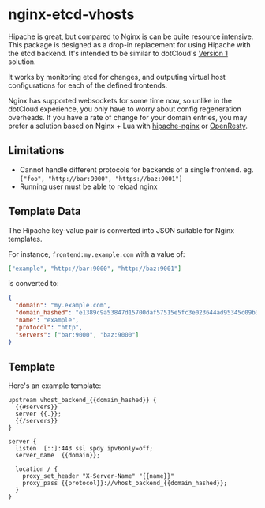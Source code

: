 # nginx-etcd-vhosts

Hipache is great, but compared to Nginx is can be quite resource intensive. This package is designed as a drop-in replacement for using Hipache with the etcd backend. It's intended to be similar to dotCloud's [Version 1](http://blog.dotcloud.com/under-the-hood-dotcloud-http-routing-layer) solution.

It works by monitoring etcd for changes, and outputing virtual host configurations for each of the defined frontends.

Nginx has supported websockets for some time now, so unlike in the dotCloud experience, you only have to worry about config regeneration overheads. If you have a rate of change for your domain entries, you may prefer a solution based on Nginx + Lua with [hipache-nginx](https://github.com/samalba/hipache-nginx) or [OpenResty](http://openresty.org/#DynamicRoutingBasedOnRedis).

## Limitations

 * Cannot handle different protocols for backends of a single frontend. eg. `["foo", "http://bar:9000", "https://baz:9001"]`
 * Running user must be able to reload nginx

## Template Data

The Hipache key-value pair is converted into JSON suitable for Nginx templates.

For instance, `frontend:my.example.com` with a value of:

```json
["example", "http://bar:9000", "http://baz:9001"]
```

is converted to:

```json
{
  "domain": "my.example.com",
  "domain_hashed": "e1389c9a53847d15700daf57515e5fc3e023644ad95345c09b32ef9d757b45d6",
  "name": "example",
  "protocol": "http",
  "servers": ["bar:9000", "baz:9000"]
}
```

## Template

Here's an example template:

```nginx
upstream vhost_backend_{{domain_hashed}} {
  {{#servers}}
  server {{.}};
  {{/servers}}
}

server {
  listen  [::]:443 ssl spdy ipv6only=off;
  server_name  {{domain}};

  location / {
    proxy_set_header "X-Server-Name" "{{name}}"
    proxy_pass {{protocol}}://vhost_backend_{{domain_hashed}};
  }
}
```
